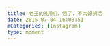 ```yaml
---
title: 老王的礼物💝，包了，不太好拆😓
date: 2015-07-04 16:08:51
mCategories: [Instagram]
type: moment
---
```


<div id="pics-20150704160851"></div>

<script>
var data = [
    {"link": "2015-07-04_160758.jpg", "type": "photo"}
];
picsRender(data, "pics-20150704160851");
</script>
